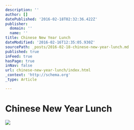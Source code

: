 ```yaml
---
description: ''
author: []
datePublished: '2016-02-18T02:32:36.422Z'
publisher:
  domain: ''
  name: ''
title: Chinese New Year Lunch
dateModified: '2016-02-16T12:35:05.930Z'
sourcePath: _posts/2016-02-18-chinese-new-year-lunch.md
published: true
inFeed: true
hasPage: true
inNav: false
url: chinese-new-year-lunch/index.html
_context: 'http://schema.org'
_type: Article

---
```

# Chinese New Year Lunch
![](https://the-grid-user-content.s3-us-west-2.amazonaws.com/778bcb32-adcd-4110-9988-310522a25982.png)